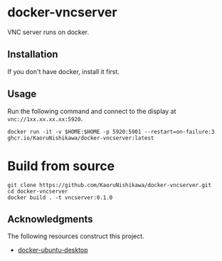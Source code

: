 # docker-vncserver

VNC server runs on docker.

## Installation

If you don't have docker, install it first.

## Usage

Run the following command and connect to the display at `vnc://1xx.xx.xx.xx:5920`.

```shell
docker run -it -v $HOME:$HOME -p 5920:5901 --restart=on-failure:3 ghcr.io/KaoruNishikawa/docker-vncserver:latest
```

# Build from source

```shell
git clone https://github.com/KaoruNishikawa/docker-vncserver.git
cd docker-vncserver
docker build . -t vncserver:0.1.0
```

## Acknowledgments

The following resources construct this project.

- [docker-ubuntu-desktop](https://github.com/queeno/docker-ubuntu-desktop)

